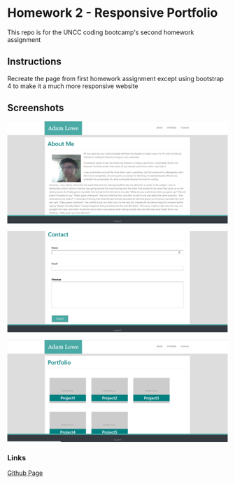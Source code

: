 # Homework 2 - Responsive Portfolio

This repo is for the UNCC coding bootcamp's second homework assignment

## Instructions

Recreate the page from first homework assignment except using bootstrap 4 to make it a much more responsive website

## Screenshots

   ![Portfolio About](assets/images/about.png)

   ![Portfolio Contact](assets/images/contact.png)

   ![Portfolio Gallery](assets/images/gallery.png)

### Links

[Github Page](https://goldpm.github.io/HW2-Responsive-Portfolio/)
